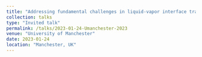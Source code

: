 ```yaml
---
title: "Addressing fundamental challenges in liquid-vapor interface transport modeling for space applications"
collection: talks
type: "Invited talk"
permalink: /talks/2023-01-24-Umanchester-2023
venue: "University of Manchester"
date: 2023-01-24
location: "Manchester, UK"
---
```

